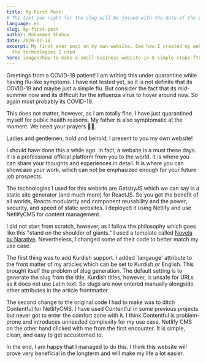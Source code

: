 ```yaml
---
title: My First Post!
# The text you right for the slug will be joined with the date of the post
language: en
slug: my-first-post
author: Mohammed Shahoe
date: 2020-07-18
excerpt: My first ever post on my own website. See how I created my website and
  the technologies I used
hero: images/how-to-make-a-small-business-website-in-5-simple-steps-ftrd32.jpg
---
```

Greetings from a COVID-19 patient! I am writing this under quarantine while having flu-like symptoms. I have not tested yet, so it is not definite that its COVID-19 and maybe just a simple flu. But consider the fact that its mid-summer now and its difficult for the influenza virus to hover around now. So again most probably its COVID-19.

This does not matter, however, as I am totally fine. I have just quarantined myself for public health reasons. My father is also symptomatic at the moment. We need your prayers 🙏🏻.

Ladies and gentlemen, hold and behold, I present to you my own website! 

I should have done this a while ago. In fact, a website is a must these days. It is a professional official platform from you to the world. It is where you can share your thoughts and experiences in detail. It is where you can showcase your work, which can not be emphasized enough for your future job prospects.

The technologies I used for this website are GatsbyJS which we can say is a static site generator (and much more) for ReactJS. So you get the benefit of all worlds, Reacts modularity and component reusability and the power, security, and speed of static websites. I deployed it using Netlify and use NetlifyCMS for content management.

I did not start from scratch, however, as I follow the philosophy which goes like this "stand on the shoulder of giants." I used a template called [Novela by Narative](https://github.com/narative/gatsby-theme-novela). Nevertheless, I changed some of their code to better match my use case.

The first thing was to add Kurdish support. I added 'langauge' attribute to the front matter of my articles which can be set to Kurdish or English. This brought itself the problem of slug generation. The default setting is to generate the slug from the title. Kurdish titles, however, is unsafe for URLs as it does not use Latin text. So slugs are now entered manually alongside other attributes in the article frontmatter.

The second change to the original code I had to make was to ditch Contentful for NetlifyCMS. I have used Contentful in some previous projects but never got to enter the comfort zone with it. I think Contentful is problem-prone and introduces unneeded complexity for my use case. Netlify CMS on the other hand clicked with me from the first encounter. It is simple, clean, and easy to get accustomed to.

In the end, I am happy that I managed to do this. I think this website will prove very beneficial in the longterm and will make my life a lot easier.
